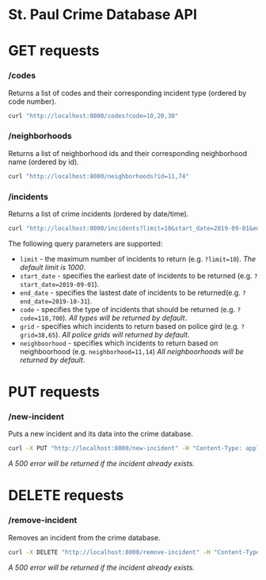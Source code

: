 # St. Paul Crime Database API

# GET requests

### /codes

Returns a list of codes and their corresponding incident type (ordered by code number).

```bash
curl "http://localhost:8000/codes?code=10,20,30"
```

### /neighborhoods

Returns a list of neighborhood ids and their corresponding neighborhood name (ordered by id).

```bash
curl "http://localhost:8000/neighborhoods?id=11,74"
```

### /incidents

Returns a list of crime incidents (ordered by date/time).

```bash
curl "http://localhost:8000/incidents?limit=10&start_date=2019-09-01&end_date=2019-10-31&code=110,700"
```

The following query parameters are supported:

- `limit` - the maximum number of incidents to return (e.g. `?limit=10`). _The default limit is 1000_.
- `start_date` - specifies the earliest date of incidents to be returned (e.g. `?start_date=2019-09-01`).
- `end_date` - specifies the lastest date of incidents to be returned(e.g. `?end_date=2019-10-31`).
- `code` - specifies the type of incidents that should be returned (e.g. `?code=110,700`). _All types will be returned by default_.
- `grid` - specifies which incidents to return based on police gird (e.g. `?grid=38,65`). _All police grids will returned by default_.
- `neighboorhood` - specifies which incidents to return based on neighboorhood (e.g. `neighborhood=11,14`) _All neighboorhoods will be returned by default_.

# PUT requests

### /new-incident

Puts a new incident and its data into the crime database.

```bash
curl -X PUT "http://localhost:8000/new-incident" -H "Content-Type: application/json" -d '{"case_number": 999999999, "date": "2023-11-18", "time": "20:48:53", "code": 23, "incident": "Vandalism", "police_grid": 119, "neighborhood_number": 1, "block": "4XX LUELLA ST"}'
```

_A 500 error will be returned if the incident already exists._

# DELETE requests

### /remove-incident

Removes an incident from the crime database.

```bash
curl -X DELETE "http://localhost:8000/remove-incident" -H "Content-Type: application/json" -d '{"case_number": 999999999}'
```

_A 500 error will be returned if the incident already exists._
